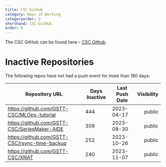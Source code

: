 ```yaml
---
title: CSC GitHub
category: Ways of Working
categoryorder: 2
shorthand: CSC-GitHub
order: 8
---
```


The CSC GitHub can be found here – <a href="https://github.com/GSTT-CSC/">CSC Github</a>.

# Inactive Repositories

The following repos have not had a push event for more than 180 days:

| Repository URL | Days Inactive | Last Push Date | Visibility |
| --- | --- | --- | ---: |
| https://github.com/GSTT-CSC/MLOps-tutorial | 444 | 2023-04-17 | public |
| https://github.com/GSTT-CSC/SeriesMaker-AIDE | 309 | 2023-08-30 | public |
| https://github.com/GSTT-CSC/rsync-time-backup | 252 | 2023-10-26 | public |
| https://github.com/GSTT-CSC/XNAT | 240 | 2023-11-07 | public |
